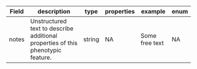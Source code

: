 |Field | description | type | properties | example | enum|
| ---| ---| ---| ---| ---| --- |
| notes | Unstructured text to describe additional properties of this phenotypic feature. | string | NA | Some free text | NA|
